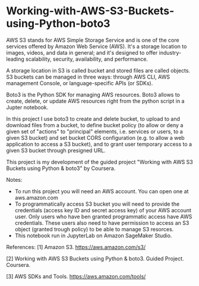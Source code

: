 # Working-with-AWS-S3-Buckets-using-Python-boto3

AWS S3 stands for AWS Simple Storage Service and is one of the core services offered by Amazon Web Service (AWS). It's a storage location to images, videos, and data in general; and it's designed to offer industry-leading scalability, security, availability, and performance.

A storage location in S3 is called bucket and stored files are called objects. S3 buckets can be managed in three ways: through AWS CLI, AWS management Console, or language-specific APIs (or SDKs).

Boto3 is the Python SDK for managing AWS resources. Boto3 allows to create, delete, or update AWS resources right from the python script in a Jupter notebook.

In this project I use boto3 to create and delete bucket, to upload to and download files from a bucket, to define bucket policy (to allow or deny a given set of "actions" to "principal" elements, i.e. services or users, to a given S3 bucket) and set bucket CORS configuration (e.g. to allow a web application to access a S3 bucket), and to grant user temporary access to a given S3 bucket through presigned URL.

This project is my development of the guided project "Working with AWS S3 Buckets using Python & boto3" by Coursera.

Notes:
- To run this project you will need an AWS account. You can open one at aws.amazon.com
- To programmatically access S3 bucket you will need to provide the credentials (access key ID and secret access key) of your AWS account user. Only users who have ben granted programmatic access have AWS credentials. These users also need to have permission to access an S3 object (granted trough policy) to be able to manage S3 resorces.
- This notebook run in JupyterLab on Amazon SageMaker Studio.

References:
[1] Amazon S3. https://aws.amazon.com/s3/

[2] Working with AWS S3 Buckets using Python & boto3. Guided Project. Coursera.

[3] AWS SDKs and Tools. https://aws.amazon.com/tools/
